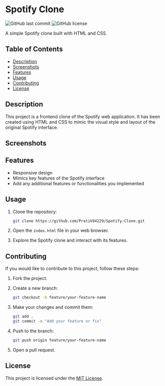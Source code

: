 # Spotify Clone

![GitHub last commit](https://img.shields.io/github/last-commit/Pratik94229/Spotify-Clone)
![GitHub license](https://img.shields.io/github/license/Pratik94229/Spotify-Clone)

A simple Spotify clone built with HTML and CSS.

## Table of Contents

- [Description](#description)
- [Screenshots](#screenshots)
- [Features](#features)
- [Usage](#usage)
- [Contributing](#contributing)
- [License](#license)

## Description

This project is a frontend clone of the Spotify web application. It has been created using HTML and CSS to mimic the visual style and layout of the original Spotify interface.

## Screenshots


## Features

- Responsive design
- Mimics key features of the Spotify interface
- Add any additional features or functionalities you implemented

## Usage

1. Clone the repository:

   ```bash
   git clone https://github.com/Pratik94229/Spotify-Clone.git
   ```

2. Open the `index.html` file in your web browser.

3. Explore the Spotify clone and interact with its features.

## Contributing

If you would like to contribute to this project, follow these steps:

1. Fork the project.

2. Create a new branch:

   ```bash
   git checkout -b feature/your-feature-name
   ```

3. Make your changes and commit them:

   ```bash
   git add .
   git commit -m "Add your feature or fix"
   ```

4. Push to the branch:

   ```bash
   git push origin feature/your-feature-name
   ```

5. Open a pull request.

## License

This project is licensed under the [MIT License](LICENSE).


